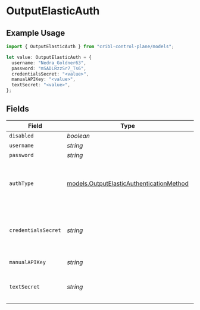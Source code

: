 # OutputElasticAuth

## Example Usage

```typescript
import { OutputElasticAuth } from "cribl-control-plane/models";

let value: OutputElasticAuth = {
  username: "Nedra_Goldner63",
  password: "mSADLRzzSr7_Ts6",
  credentialsSecret: "<value>",
  manualAPIKey: "<value>",
  textSecret: "<value>",
};
```

## Fields

| Field                                                                                      | Type                                                                                       | Required                                                                                   | Description                                                                                |
| ------------------------------------------------------------------------------------------ | ------------------------------------------------------------------------------------------ | ------------------------------------------------------------------------------------------ | ------------------------------------------------------------------------------------------ |
| `disabled`                                                                                 | *boolean*                                                                                  | :heavy_minus_sign:                                                                         | N/A                                                                                        |
| `username`                                                                                 | *string*                                                                                   | :heavy_minus_sign:                                                                         | N/A                                                                                        |
| `password`                                                                                 | *string*                                                                                   | :heavy_minus_sign:                                                                         | N/A                                                                                        |
| `authType`                                                                                 | [models.OutputElasticAuthenticationMethod](../models/outputelasticauthenticationmethod.md) | :heavy_minus_sign:                                                                         | Enter credentials directly, or select a stored secret                                      |
| `credentialsSecret`                                                                        | *string*                                                                                   | :heavy_minus_sign:                                                                         | Select or create a secret that references your credentials                                 |
| `manualAPIKey`                                                                             | *string*                                                                                   | :heavy_minus_sign:                                                                         | Enter API key directly                                                                     |
| `textSecret`                                                                               | *string*                                                                                   | :heavy_minus_sign:                                                                         | Select or create a stored text secret                                                      |
